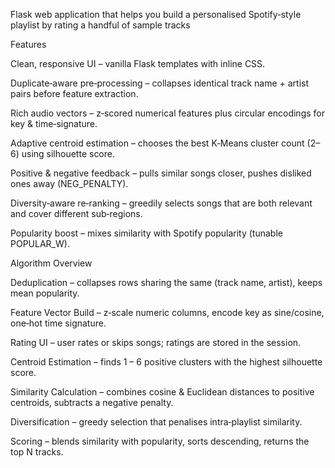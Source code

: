 Flask web application that helps you build a personalised Spotify‑style playlist
by rating a handful of sample tracks


Features

Clean, responsive UI – vanilla Flask templates with inline CSS.

Duplicate‑aware pre‑processing – collapses identical track name + artist pairs before feature extraction.

Rich audio vectors – z‑scored numerical features plus circular encodings for key & time‑signature.

Adaptive centroid estimation – chooses the best K‑Means cluster count (2–6) using silhouette score.

Positive & negative feedback – pulls similar songs closer, pushes disliked ones away (NEG_PENALTY).

Diversity‑aware re‑ranking – greedily selects songs that are both relevant and cover different sub‑regions.

Popularity boost – mixes similarity with Spotify popularity (tunable POPULAR_W).


Algorithm Overview

Deduplication – collapses rows sharing the same (track name, artist), keeps mean popularity.

Feature Vector Build – z‑scale numeric columns, encode key as sine/cosine, one‑hot time signature.

Rating UI – user rates or skips songs; ratings are stored in the session.

Centroid Estimation – finds 1 – 6 positive clusters with the highest silhouette score.

Similarity Calculation – combines cosine & Euclidean distances to positive centroids, subtracts a negative penalty.

Diversification – greedy selection that penalises intra‑playlist similarity.

Scoring – blends similarity with popularity, sorts descending, returns the top N tracks.
